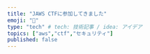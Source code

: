 ```yaml
---
title: "JAWS CTFに参加してきました"
emoji: "🦈"
type: "tech" # tech: 技術記事 / idea: アイデア
topics: ["aws","ctf","セキュリティ"]
published: false
---
```

